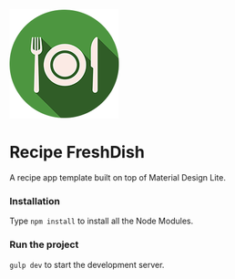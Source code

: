 ![FreshDish Logo](app/images/logo/android-icon-192x192.png?raw=true "Optional Title")
# Recipe FreshDish
A recipe app template built on top of Material Design Lite.

### Installation
Type ```npm install``` to install all the Node Modules.

### Run the project
```gulp dev``` to start the development server.

